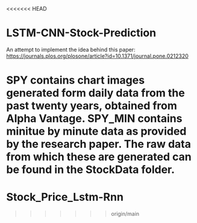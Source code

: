 <<<<<<< HEAD
# LSTM-CNN-Stock-Prediction
An attempt to implement the idea behind this paper: https://journals.plos.org/plosone/article?id=10.1371/journal.pone.0212320

SPY contains chart images generated form daily data from the past twenty years, obtained from Alpha Vantage. SPY_MIN contains minitue by minute data as provided by the research paper.
The raw data from which these are generated can be found in the StockData folder. 
=======
# Stock_Price_Lstm-Rnn
>>>>>>> origin/main
